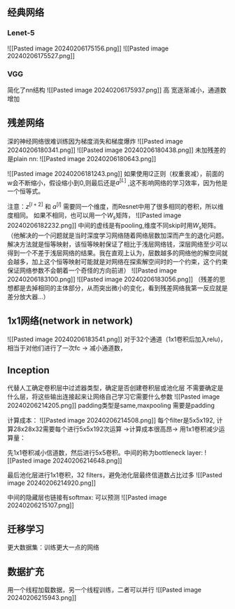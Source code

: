 ## 经典网络
### Lenet-5

![[Pasted image 20240206175156.png]]
![[Pasted image 20240206175527.png]]

### VGG 
简化了nn结构
![[Pasted image 20240206175937.png]]
高 宽逐渐减小，通道数增加

## 残差网络
深的神经网络很难训练因为梯度消失和梯度爆炸
![[Pasted image 20240206180341.png]]
![[Pasted image 20240206180438.png]]
未加残差的是plain nn:
![[Pasted image 20240206180643.png]]

![[Pasted image 20240206181243.png]]
如果使用l2正则（权重衰减），前面的w会不断缩小，假设缩小到0,则最后还是$a^{[L]}$ ,这不影响网络的学习效率，因为他是一个恒等式。

注意：$z^{[l+2]}$ 和 $a^{[l]}$ 需要同一个维度，而Resnet中用了很多相同的卷积，所以维度相同。
如果不相同，也可以用一个$W_s$矩阵，
![[Pasted image 20240206182232.png]]
中间的虚线是有pooling,维度不同skip时用$W_s$矩阵。
（他解决的一个问题就是当时深度学习网络随着网络层数加深而产生的退化问题。  
解决方法就是恒等映射，该恒等映射保证了相比于浅层网络钱，深层网络至少可以得到一个不差于浅层网络的结果。我在直观上认为，层数越多的网络他的解空间就会越多，加上这个恒等映射可能就是对网络在探索解空间时的一个约束，这个约束保证网络参数不会朝着一个奇怪的方向前进）
![[Pasted image 20240206183100.png]]
![[Pasted image 20240206183056.png]]
（残差的思想都是去掉相同的主体部分，从而突出微小的变化，看到残差网络我第一反应就是差分放大器...）

## 1x1网络(network in network)
![[Pasted image 20240206183541.png]]
对于32个通道（1x1卷积后加入relu)，相当于对他们进行了一次fc -> 减小通道数，

## Inception
代替人工确定卷积层中过滤器类型，确定是否创建卷积层或池化层
不需要确定是什么层，将这些输出连接起来让网络自己学习它需要什么参数
![[Pasted image 20240206214205.png]]
padding类型是same,maxpooling 需要是padding

计算成本：
![[Pasted image 20240206214508.png]]
每个filter是5x5x192, 计算28x28x32需要每个进行5x5x192次运算 ->计算成本很高昂-> 用1x1卷积减少运算量：

先1x1卷积减小信道数，然后进行5x5卷积。中间的称为bottleneck layer:
![[Pasted image 20240206214648.png]]

最后池化层进行1x1卷积，32 filters，避免池化层最终信道数占比过多
![[Pasted image 20240206214920.png]]

中间的隐藏层也链接有softmax: 可以预测
![[Pasted image 20240206215107.png]]

## 迁移学习
更大数据集：训练更大一点的网络
## 数据扩充
用一个线程加载数据，另一个线程训练，二者可以并行
![[Pasted image 20240206215943.png]]
